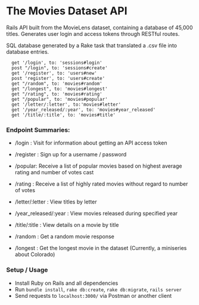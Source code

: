 # The Movies Dataset API

Rails API built from the MovieLens dataset, containing a database of 45,000 titles. Generates user login and access tokens through RESTful routes.

SQL database generated by a Rake task that translated a .csv file into database entries.

```
  get '/login', to: 'sessions#login'
  post "/login", to: 'sessions#create'
  get '/register', to: 'users#new'
  post 'register', to: 'users#create'
  get "/random", to: 'movies#random'
  get "/longest", to: 'movies#longest'
  get "/rating", to: 'movies#rating'
  get "/popular", to: 'movies#popular'
  get '/letter/:letter', to:'movies#letter'
  get '/year_released/:year', to: 'movies#year_released'
  get '/title/:title', to: 'movies#title'
```

### Endpoint Summaries:

- /login : Visit for information about getting an API access token

- /register : Sign up for a username / password

- /popular: Receive a list of popular movies based on highest average rating and number of votes cast

- /rating : Receive a list of highly rated movies without regard to number of votes

- /letter/:letter : View titles by letter

- /year_released/:year : View movies released during specified year

- /title/:title : View details on a movie by title

- /random : Get a random movie response

- /longest : Get the longest movie in the dataset (Currently, a miniseries about Colorado)

### Setup / Usage

- Install Ruby on Rails and all dependencies
- Run `bundle install`, `rake db:create`, `rake db:migrate`, `rails server`
- Send requests to `localhost:3000/` via Postman or another client

